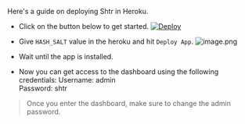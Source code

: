 Here's a guide on deploying Shtr in Heroku.

- Click on the button below to get started.
  [![Deploy](https://www.herokucdn.com/deploy/button.svg)](https://heroku.com/deploy?template=https://github.com/projectashik/shtr)

- Give `HASH_SALT` value in the heroku and hit `Deploy App`.
  ![image.png](https://cdn.hashnode.com/res/hashnode/image/upload/v1646079416917/UPq86HcGm.png)

- Wait until the app is installed.
- Now you can get access to the dashboard using the following credentials:
  Username: admin<br/>
  Password: shtr

> Once you enter the dashboard, make sure to change the admin password.
